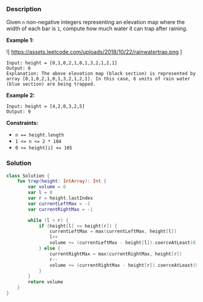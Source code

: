 ### Description

Given `n` non-negative integers representing an elevation map where the width of each bar is `1`, compute how much water it can trap after raining.

**Example 1:**

![ https://assets.leetcode.com/uploads/2018/10/22/rainwatertrap.png ]

```
Input: height = [0,1,0,2,1,0,1,3,2,1,2,1]
Output: 6
Explanation: The above elevation map (black section) is represented by array [0,1,0,2,1,0,1,3,2,1,2,1]. In this case, 6 units of rain water (blue section) are being trapped.

```

**Example 2:**

```
Input: height = [4,2,0,3,2,5]
Output: 9

```

**Constraints:**

- `n == height.length`
- `1 <= n <= 2 * 104`
- `0 <= height[i] <= 105`

### Solution

```kotlin
class Solution {
    fun trap(height: IntArray): Int {
        var volume = 0
        var l = 0
        var r = height.lastIndex
        var currentLeftMax = -1
        var currentRightMax = -1

        while (l < r) {
            if (height[l] <= height[r]) {
                currentLeftMax = max(currentLeftMax, height[l])
                l++
                volume += (currentLeftMax - height[l]).coerceAtLeast(0)
            } else {
                currentRightMax = max(currentRightMax, height[r])
                r--
                volume += (currentRightMax - height[r]).coerceAtLeast(0)
            }
        }
        return volume
    }
}
```

